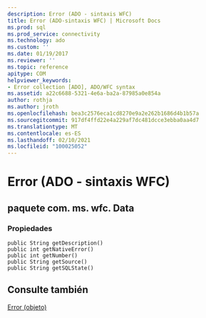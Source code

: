 ```yaml
---
description: Error (ADO - sintaxis WFC)
title: Error (ADO-sintaxis WFC) | Microsoft Docs
ms.prod: sql
ms.prod_service: connectivity
ms.technology: ado
ms.custom: ''
ms.date: 01/19/2017
ms.reviewer: ''
ms.topic: reference
apitype: COM
helpviewer_keywords:
- Error collection [ADO], ADO/WFC syntax
ms.assetid: a22c6688-5321-4e6a-ba2a-87985a0e854a
author: rothja
ms.author: jroth
ms.openlocfilehash: bea3c2576eca1cd8270e9a2e262b1686d4b1b57a
ms.sourcegitcommit: 917df4ffd22e4a229af7dc481dcce3ebba0aa4d7
ms.translationtype: MT
ms.contentlocale: es-ES
ms.lasthandoff: 02/10/2021
ms.locfileid: "100025052"
---
```

# <a name="error-ado---wfc-syntax"></a>Error (ADO - sintaxis WFC)
## <a name="package-commswfcdata"></a>paquete com. ms. wfc. Data  
  
### <a name="properties"></a>Propiedades  
  
```  
public String getDescription()  
public int getNativeError()  
public int getNumber()  
public String getSource()  
public String getSQLState()  
```  
  
## <a name="see-also"></a>Consulte también  
 [Error (objeto)](../../../ado/reference/ado-api/error-object.md)
